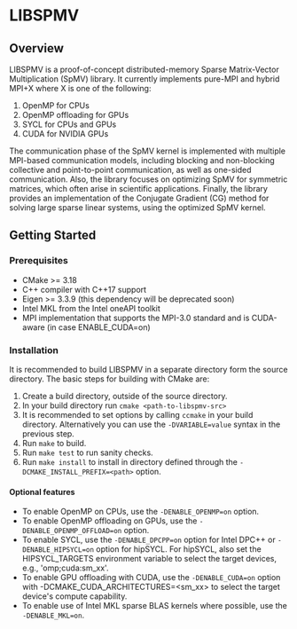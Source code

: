 # LIBSPMV

## Overview

LIBSPMV is a proof-of-concept distributed-memory Sparse Matrix-Vector Multiplication (SpMV) library. It currently implements pure-MPI and hybrid MPI+X where X is one of the following:
1. OpenMP for CPUs
2. OpenMP offloading for GPUs
2. SYCL for CPUs and GPUs
3. CUDA for NVIDIA GPUs

The communication phase of the SpMV kernel is implemented with multiple MPI-based communication models, including blocking and non-blocking collective and point-to-point communication, as well as one-sided communication. Also, the library focuses on optimizing SpMV for symmetric matrices, which often arise in scientific applications. Finally, the library provides an implementation of the Conjugate Gradient (CG) method for solving large sparse linear systems, using the optimized SpMV kernel.

## Getting Started

### Prerequisites
* CMake >= 3.18
* C++ compiler with C++17 support
* Eigen >= 3.3.9 (this dependency will be deprecated soon)
* Intel MKL from the Intel oneAPI toolkit
* MPI implementation that supports the MPI-3.0 standard and is CUDA-aware (in case ENABLE_CUDA=on)

### Installation
It is recommended to build LIBSPMV in a separate directory form the source directory. The basic steps for building with CMake are:
1. Create a build directory, outside of the source directory.
2. In your build directory run `cmake <path-to-libspmv-src>` 
3. It is recommended to set options by calling `ccmake` in your build directory. Alternatively you can use the `-DVARIABLE=value` syntax in the previous step.
4. Run `make` to build.
5. Run `make test` to run sanity checks.
6. Run `make install` to install in directory defined through the `-DCMAKE_INSTALL_PREFIX=<path>` option.

#### Optional features
- To enable OpenMP on CPUs, use the `-DENABLE_OPENMP=on` option.
- To enable OpenMP offloading on GPUs, use the `-DENABLE_OPENMP_OFFLOAD=on` option.
- To enable SYCL, use the `-DENABLE_DPCPP=on` option for Intel DPC++ or `-DENABLE_HIPSYCL=on` option for hipSYCL. For hipSYCL, also set the HIPSYCL_TARGETS environment variable to select the target devices, e.g., 'omp;cuda:sm_xx'.
- To enable GPU offloading with CUDA, use the `-DENABLE_CUDA=on` option with -DCMAKE_CUDA_ARCHITECTURES=<sm_xx> to select the target device's compute capability.
- To enable use of Intel MKL sparse BLAS kernels where possible, use the `-DENABLE_MKL=on`.
